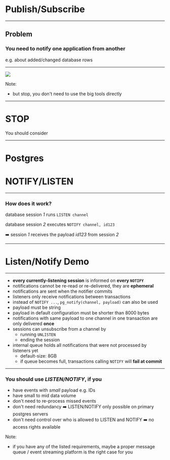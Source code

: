 # Publish/Subscribe

___

## Problem

### You need to notify one application from another

e.g. about added/changed database rows

___


![](img/kafka_salesman.png) <!-- .element: style="height: 600px;" -->

Note:
- but stop, you don't need to use the big tools directly

___

# STOP

You should consider

___

# Postgres 

# NOTIFY/LISTEN

___

### How does it work?

database session _1_ runs `LISTEN channel`

database session _2_ executes `NOTIFY channel, id123`

➡️ session _1_ receives the payload _id123_ from session _2_

___

# Listen/Notify Demo

___

- **every currently-listening session** is informed on **every `NOTIFY`**
- notifications cannot be re-read or re-delivered, they are **ephemeral**
- notifications are sent when the notifier commits
- listeners only receive notifications between transactions
- instead of `NOTIFY ...`, `pg_notify(channel, payload)` can also be used
- payload must be string
- payload in default configuration must be shorter than 8000 bytes
- notifications with same payload to one channel in one transaction are only delivered **once**
- sessions can unsubscribe from a channel by
    - running `UNLISTEN`
    - ending the session
- internal queue holds all notifications that were not processed by listeners yet
    - default-size: 8GB
    - if queue becomes full, transactions calling `NOTIFY` will **fail at commit**

___

### You should use _LISTEN/NOTIFY_, if you

- have events with _small_ payload e.g. IDs
- have small to mid data volume
- don't need to re-process missed events
- don't need redundancy ➡️ LISTEN/NOTIFY only possible on primary postgres servers
- don't need control over who is allowed to LISTEN and NOTIFY ➡️ no access rights available

Note:
- if you have any of the listed requirements, maybe a proper message queue / event streaming platform is the right case for you

